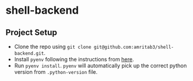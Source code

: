 # shell-backend

## Project Setup

- Clone the repo using `git clone git@github.com:amritab3/shell-backend.git`.
- Install `pyenv` following the instructions from [here](https://github.com/pyenv/pyenv).
- Run `pyenv install`. `pyenv` will automatically pick up the correct python version from `.python-version` file.
